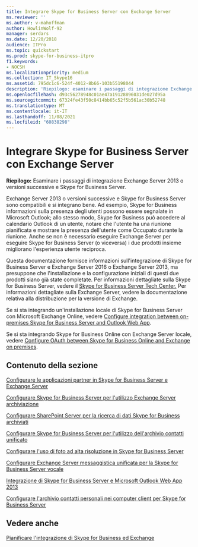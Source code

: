 ```yaml
---
title: Integrare Skype for Business Server con Exchange Server
ms.reviewer: ''
ms.author: v-mahoffman
author: HowlinWolf-92
manager: serdars
ms.date: 12/20/2018
audience: ITPro
ms.topic: quickstart
ms.prod: skype-for-business-itpro
f1.keywords:
- NOCSH
ms.localizationpriority: medium
ms.collection: IT_Skype16
ms.assetid: 795dc1c6-524f-4012-8b66-103b55198044
description: 'Riepilogo: esaminare i passaggi di integrazione Exchange Server 2016 o Exchange Server 2013 e Skype for Business Server.'
ms.openlocfilehash: d93c56278948c01ae47a19128896031de027d95a
ms.sourcegitcommit: 67324fe43f50c8414bb65c52f5b561ac30b52748
ms.translationtype: MT
ms.contentlocale: it-IT
ms.lasthandoff: 11/08/2021
ms.locfileid: "60838298"
---
```

# <a name="integrate-skype-for-business-server-with-exchange-server"></a>Integrare Skype for Business Server con Exchange Server

**Riepilogo:** Esaminare i passaggi di integrazione Exchange Server 2013 o versioni successive e Skype for Business Server.

Exchange Server 2013 o versioni successive e Skype for Business Server sono compatibili e si integrano bene. Ad esempio, Skype for Business informazioni sulla presenza degli utenti possono essere segnalate in Microsoft Outlook; allo stesso modo, Skype for Business può accedere al calendario Outlook di un utente, notare che l'utente ha una riunione pianificata e mostrare la presenza dell'utente come Occupato durante la riunione. Anche se non è necessario eseguire Exchange Server per eseguire Skype for Business Server (o viceversa) i due prodotti insieme migliorano l'esperienza utente reciproca.

Questa documentazione fornisce informazioni sull'integrazione di Skype for Business Server e Exchange Server 2016 o Exchange Server 2013, ma presuppone che l'installazione e la configurazione iniziali di questi due prodotti siano già state completate. Per informazioni dettagliate sulla Skype for Business Server, vedere il [Skype for Business Server Tech Center.](../../../Hub/index.yml) Per informazioni dettagliate sulla Exchange Server, vedere la documentazione relativa alla distribuzione per la versione di Exchange.

Se si sta integrando un'installazione locale di Skype for Business Server con Microsoft Exchange Online, vedere [Configure integration between on-premises Skype for Business Server and Outlook Web App](outlook-web-app.md).

Se si sta integrando Skype for Business Online con Exchange Server locale, vedere [Configure OAuth between Skype for Business Online and Exchange on premises](oauth-with-online-and-on-premises.md).

## <a name="in-this-section"></a>Contenuto della sezione

[Configurare le applicazioni partner in Skype for Business Server e Exchange Server](configure-partner-applications.md)

[Configurare Skype for Business Server per l'utilizzo Exchange Server archiviazione](use-exchange-archiving.md)

[Configurare SharePoint Server per la ricerca di dati Skype for Business archiviati](sharepoint-to-search-for-archived-data.md)

[Configurare Skype for Business Server per l'utilizzo dell'archivio contatti unificato](use-the-unified-contact-store.md)

[Configurare l'uso di foto ad alta risoluzione in Skype for Business Server](high-resolution-photos.md)

[Configurare Exchange Server messaggistica unificata per la Skype for Business Server vocale](exchangeunified-messaging-for-voice-mail.md)

[Integrazione di Skype for Business Server e Microsoft Outlook Web App 2013](/previous-versions/office/communications/jj688055(v=ocs.16))

[Configurare l'archivio contatti personali nei computer client per Skype for Business Server](personal-contacts-store.md)

## <a name="see-also"></a>Vedere anche

[Pianificare l'integrazione di Skype for Business ed Exchange](../../plan-your-deployment/integrate-with-exchange/integrate-with-exchange.md)